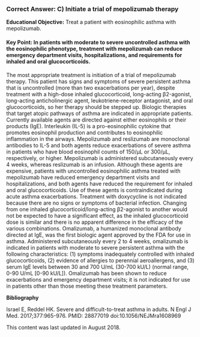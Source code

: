 
### Correct Answer: C) Initiate a trial of mepolizumab therapy 

**Educational Objective:** Treat a patient with eosinophilic asthma with mepolizumab.

#### **Key Point:** In patients with moderate to severe uncontrolled asthma with the eosinophilic phenotype, treatment with mepolizumab can reduce emergency department visits, hospitalizations, and requirements for inhaled and oral glucocorticoids.

The most appropriate treatment is initiation of a trial of mepolizumab therapy. This patient has signs and symptoms of severe persistent asthma that is uncontrolled (more than two exacerbations per year), despite treatment with a high-dose inhaled glucocorticoid, long-acting β2-agonist, long-acting anticholinergic agent, leukotriene-receptor antagonist, and oral glucocorticoids, so her therapy should be stepped up. Biologic therapies that target atopic pathways of asthma are indicated in appropriate patients. Currently available agents are directed against either eosinophils or their products (IgE). Interleukin (IL-5) is a pro-eosinophilic cytokine that promotes eosinophil production and contributes to eosinophilic inflammation in the airways. Mepolizumab and reslizumab are monoclonal antibodies to IL-5 and both agents reduce exacerbations of severe asthma in patients who have blood eosinophil counts of 150/µL or 300/µL, respectively, or higher. Mepolizumab is administered subcutaneously every 4 weeks, whereas reslizumab is an infusion. Although these agents are expensive, patients with uncontrolled eosinophilic asthma treated with mepolizumab have reduced emergency department visits and hospitalizations, and both agents have reduced the requirement for inhaled and oral glucocorticoids. Use of these agents is contraindicated during acute asthma exacerbations.
Treatment with doxycycline is not indicated because there are no signs or symptoms of bacterial infection.
Changing from one inhaled glucocorticoid/long-acting β2-agonist to another would not be expected to have a significant effect, as the inhaled glucocorticoid dose is similar and there is no apparent difference in the efficacy of the various combinations.
Omalizumab, a humanized monoclonal antibody directed at IgE, was the first biologic agent approved by the FDA for use in asthma. Administered subcutaneously every 2 to 4 weeks, omalizumab is indicated in patients with moderate to severe persistent asthma with the following characteristics: (1) symptoms inadequately controlled with inhaled glucocorticoids, (2) evidence of allergies to perennial aeroallergens, and (3) serum IgE levels between 30 and 700 U/mL (30-700 kU/L) (normal range, 0-90 U/mL [0-90 kU/L]). Omalizumab has been shown to reduce exacerbations and emergency department visits; it is not indicated for use in patients other than those meeting these treatment parameters.

**Bibliography**

Israel E, Reddel HK. Severe and difficult-to-treat asthma in adults. N Engl J Med. 2017;377:965-976. PMID: 28877019 doi:10.1056/NEJMra1608969

This content was last updated in August 2018.